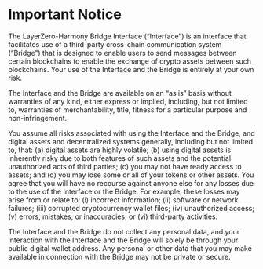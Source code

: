 # Important Notice

The LayerZero-Harmony Bridge Interface (“Interface”) is an interface that facilitates use of a third-party cross-chain communication system (“Bridge”) that is designed to enable users to send messages between certain blockchains to enable the exchange of crypto assets between such blockchains. Your use of the Interface and the Bridge is entirely at your own risk.

The Interface and the Bridge are available on an “as is” basis without warranties of any kind, either express or implied, including, but not limited to, warranties of merchantability, title, fitness for a particular purpose and non-infringement.

You assume all risks associated with using the Interface and the Bridge, and digital assets and decentralized systems generally, including but not limited to, that: (a) digital assets are highly volatile; (b) using digital assets is inherently risky due to both features of such assets and the potential unauthorized acts of third parties; (c) you may not have ready access to assets; and (d) you may lose some or all of your tokens or other assets. You agree that you will have no recourse against anyone else for any losses due to the use of the Interface or the Bridge. For example, these losses may arise from or relate to: (i) incorrect information; (ii) software or network failures; (iii) corrupted cryptocurrency wallet files; (iv) unauthorized access; (v) errors, mistakes, or inaccuracies; or (vi) third-party activities.

The Interface and the Bridge do not collect any personal data, and your interaction with the Interface and the Bridge will solely be through your public digital wallet address. Any personal or other data that you may make available in connection with the Bridge may not be private or secure.

